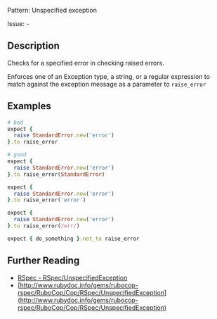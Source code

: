Pattern: Unspecified exception

Issue: -

## Description

Checks for a specified error in checking raised errors.

Enforces one of an Exception type, a string, or a regular
expression to match against the exception message as a parameter
to `raise_error`

## Examples

```ruby
# bad
expect {
  raise StandardError.new('error')
}.to raise_error

# good
expect {
  raise StandardError.new('error')
}.to raise_error(StandardError)

expect {
  raise StandardError.new('error')
}.to raise_error('error')

expect {
  raise StandardError.new('error')
}.to raise_error(/err/)

expect { do_something }.not_to raise_error
```

## Further Reading

* [RSpec - RSpec/UnspecifiedException](https://docs.rubocop.org/rubocop-rspec/cops_rspec.html#rspecunspecifiedexception)
* [http://www.rubydoc.info/gems/rubocop-rspec/RuboCop/Cop/RSpec/UnspecifiedException](http://www.rubydoc.info/gems/rubocop-rspec/RuboCop/Cop/RSpec/UnspecifiedException)
